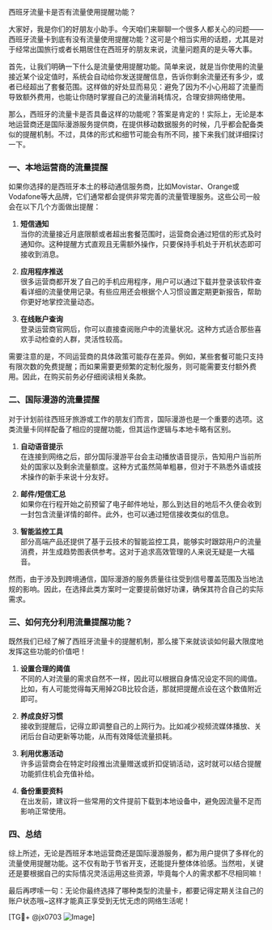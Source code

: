 西班牙流量卡是否有流量使用提醒功能？

大家好，我是你们的好朋友小助手。今天咱们来聊聊一个很多人都关心的问题——西班牙流量卡到底有没有流量使用提醒功能？这可是个相当实用的话题，尤其是对于经常出国旅行或者长期居住在西班牙的朋友来说，流量问题真的是头等大事。

首先，让我们明确一下什么是流量使用提醒功能。简单来说，就是当你使用的流量接近某个设定值时，系统会自动给你发送提醒信息，告诉你剩余流量还有多少，或者已经超出了套餐范围。这样做的好处显而易见：避免了因为不小心用超了流量而导致额外费用，也能让你随时掌握自己的流量消耗情况，合理安排网络使用。

那么，西班牙的流量卡是否具备这样的功能呢？答案是肯定的！实际上，无论是本地运营商还是国际漫游服务提供商，在提供移动数据服务的时候，几乎都会配备类似的提醒机制。不过，具体的形式和细节可能会有所不同，接下来我们就详细探讨一下。

### 一、本地运营商的流量提醒

如果你选择的是西班牙本土的移动通信服务商，比如Movistar、Orange或Vodafone等大品牌，它们通常都会提供非常完善的流量管理服务。这些公司一般会在以下几个方面做出提醒：

1. **短信通知**  
   当你的流量接近月底限额或者超出套餐范围时，运营商会通过短信的形式及时通知你。这种提醒方式直观且无需额外操作，只要保持手机处于开机状态即可接收到消息。

2. **应用程序推送**  
   很多运营商都开发了自己的手机应用程序，用户可以通过下载并登录该软件查看详细的流量使用记录。有些应用还会根据个人习惯设置定期更新报告，帮助你更好地掌控流量动态。

3. **在线账户查询**  
   登录运营商官网后，你可以直接查阅账户中的流量状况。这种方式适合那些喜欢手动检查的人群，灵活性较高。

需要注意的是，不同运营商的具体政策可能存在差异。例如，某些套餐可能只支持有限次数的免费提醒；而如果需要更频繁的定制化服务，则可能需要支付额外费用。因此，在购买前务必仔细阅读相关条款。

### 二、国际漫游的流量提醒

对于计划前往西班牙旅游或工作的朋友们而言，国际漫游也是一个重要的选项。这类流量卡同样配备了相应的提醒功能，但其运作逻辑与本地卡略有区别。

1. **自动语音提示**  
   在连接到网络之后，部分国际漫游平台会主动播放语音提示，告知用户当前所处的国家以及剩余流量额度。这种方式虽然简单粗暴，但对于不熟悉外语或技术操作的新手来说十分友好。

2. **邮件/短信汇总**  
   如果你在行程开始之前预留了电子邮件地址，那么到达目的地后不久便会收到一封包含流量详情的邮件。此外，也可以通过短信接收类似的信息。

3. **智能监控工具**  
   部分高端产品还提供了基于云技术的智能监控工具，能够实时跟踪用户的流量消费，并生成趋势图表供参考。这对于追求高效管理的人来说无疑是一大福音。

然而，由于涉及到跨境通信，国际漫游的服务质量往往受到信号覆盖范围及当地法规的影响。因此，在选择此类方案时一定要提前做好功课，确保其符合自己的实际需求。

### 三、如何充分利用流量提醒功能？

既然我们已经了解了西班牙流量卡的提醒机制，那么接下来就谈谈如何最大限度地发挥这些功能的价值吧！

1. **设置合理的阈值**  
   不同的人对流量的需求自然不一样，因此可以根据自身情况设定不同的阈值。比如，有人可能觉得每天用掉2GB比较合适，那就把提醒点设在这个数值附近即可。

2. **养成良好习惯**  
   接收到提醒后，记得立即调整自己的上网行为。比如减少视频流媒体播放、关闭后台自动更新等功能，从而有效降低流量损耗。

3. **利用优惠活动**  
   许多运营商会在特定时段推出流量赠送或折扣促销活动，这时就可以结合提醒功能抓住机会充值补给。

4. **备份重要资料**  
   在出发前，建议将一些常用的文件提前下载到本地设备中，避免因流量不足而影响正常使用。

### 四、总结

综上所述，无论是西班牙本地运营商还是国际漫游服务，都为用户提供了多样化的流量使用提醒功能。这不仅有助于节省开支，还能提升整体体验感。当然啦，关键还是要根据自己的实际情况灵活运用这些资源，毕竟每个人的需求都不尽相同嘛！

最后再啰嗦一句：无论你最终选择了哪种类型的流量卡，都要记得定期关注自己的账户状态哦~这样才能真正享受到无忧无虑的网络生活呢！

[TG💪+ @jx0703 ![Image](https://github.com/user-attachments/assets/dbca1d08-cadb-493c-b0ec-ad6f7a83f270)]